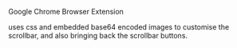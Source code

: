 Google Chrome Browser Extension

uses css and embedded base64 encoded images to customise the scrollbar, and also bringing back the scrollbar buttons.

